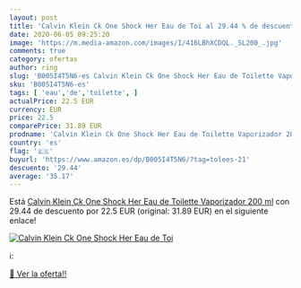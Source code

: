 ```yaml
---
layout: post
title: 'Calvin Klein Ck One Shock Her Eau de Toi al 29.44 % de descuento'
date: 2020-06-05 09:25:20
image: 'https://m.media-amazon.com/images/I/416LBhXCDQL._SL200_.jpg'
comments: true
category: ofertas
author: ring
slug: 'B005I4T5N6-es Calvin Klein Ck One Shock Her Eau de Toilette Vaporizador...'
sku: 'B005I4T5N6-es'
tags: [ 'eau','de','toilette', ]
actualPrice: 22.5 EUR
currency: EUR
price: 22.5
comparePrice: 31.89 EUR
prodname: 'Calvin Klein Ck One Shock Her Eau de Toilette Vaporizador 200 ml'
country: 'es'
flag: '🇪🇸'
buyurl: 'https://www.amazon.es/dp/B005I4T5N6/?tag=tolees-21'
descuento: '29.44'
average: '35.17'
---
```


Está [Calvin Klein Ck One Shock Her Eau de Toilette Vaporizador 200 ml](https://www.amazon.es/dp/B005I4T5N6/?tag=tolees-21) con 29.44 de descuento por 22.5 EUR (original: 31.89 EUR) en el siguiente enlace!

[![Calvin Klein Ck One Shock Her Eau de Toi](https://m.media-amazon.com/images/I/416LBhXCDQL._SL200_.jpg)](https://www.amazon.es/dp/B005I4T5N6/?tag=tolees-21)

ℹ️:


[🛒 Ver la oferta!!](https://www.amazon.es/dp/B005I4T5N6/?tag=tolees-21)
